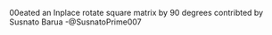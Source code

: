 00eated an Inplace rotate square matrix by 90 degrees contribted by Susnato Barua -@SusnatoPrime007
